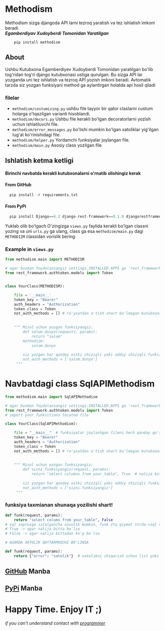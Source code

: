 # Methodism
Methodism sizga djangoda API larni tezroq yaratish va tez ishlatish imkoni beradi.  
***Egamberdiyav Xudoyberdi Tomonidan Yaratilgan***

```
    pip install methodism
```
## About
Ushbu Kutubxona Egamberdiyev Xudoyberdi Tomonidan yaratilgan bo'lib tog'ridan tog'ri django 
kutubxonasi ustiga qurulgan. Bu sizga API lar yozganda uni tez ishlatish va tezroq API yozish imkoni beradi.
Avtomatik tarzda siz yozgan funksiyani method ga aylantirgan holatda api hosil qiladi

### filelar
* ``methodism/costumizing.py``  ushbu file tayyor bir qator claslarni custum holarga o'tqazilgan varianti hisoblandi.  
* ``methodism/decors.py`` Ushbu file kerakli bo'lgan decoratorlarni yozish uchun ishlatiluvchi file.
* ``methodism/error_messages.py`` bo'lishi mumkin bo'lgan xatoliklar yig'ilgan lug'at ko'rinishidagi file.   
* ``methodism/helper.py`` Yordamchi funksiyalar joylangan file.   
* ``methodism/main.py`` Asosiy class yozilgan file



## Ishlatish ketma ketligi

#### Birinchi navbatda kerakli kutubxonalarni o'rnatib olishingiz kerak
#### From GitHub
``` python
  pip install -r requirements.txt
```  
#### From PyPi
``` python
  pip install Django==4.2 django-rest-framework==0.1.0 djangorestframework==3.14.0
```  

Yuklab olib bo'lgach O'zingizga  `views.py` faylida kerakli bo'lgan classni yozing va uni `urls.py` ga ulang,
class ga esa `methodism/main.py` dagi `METHODIZM` classidan vorislik bering.  
### Example in `views.py`


```python
from methodism.main import METHODISM

# agar bundan foydalansangiz settings.INSTALLED_APPS ga 'rest_framework.authtoken' ni qo'shib qo'ying
from rest_framework.authtoken.models import Token 


class YourClass(METHODISM):

    file = '__main__'
    token_key = "Bearer"
    auth_headers = "Authorization"
    token_class = Token
    not_auth_methods = [] # ro'yxatdan o'tish shart bo'lmagan kutubxonalarni qo'shib qo'ying
    
    
    """ Misol uchun yozgan funksiyangiz:
        def salom_dunyo(requests, params):
            return "salom"
        methodizm:
            salom.dunyo
        
        siz yozgan har qanday ostki chiziqli yoki oddiy chiziqli funksiyalar nuqta orqali avtomatik ajratiladi!
        not_auth_methods = ['salom.dunyo']
     """
```
# Navbatdagi class SqlAPIMethodism

```python
from methodism.main import SqlAPIMethodism

# agar bundan foydalansangiz settings.INSTALLED_APPS ga 'rest_framework.authtoken' ni qo'shib qo'ying
from rest_framework.authtoken.models import Token 
# import your funksitions located file

class YourClass(SqlAPIMethodism):

    file = "__main__"  # funksiyalar joylashgan fileni hech qanday qo'shimchalarsiz tanishitiring
    token_key = "Bearer"
    auth_headers = "Authorization"
    token_class = Token
    not_auth_methods = [] # ro'yxatdan o'tish shart bo'lmagan kutubxonalarni qo'shib qo'ying
    
    
    """ Misol uchun yozgan funksiyangiz:
        def sizni_funksiyangiz(request, params):
            return "select columns from your_table", True  # natija bitta bo'sa True ko'p bo'lsa False Qo'yiladi      
        
        siz yozgan har qanday ostki chiziqli yoki oddiy chiziqli funksiyalar nuqta orqali avtomatik ajratiladi!
        not_auth_methods = ['sizni.funksiyangiz']
     """

```

### funksiya taxmianan shunaqa yozilishi shart!
```python
def funk(request, params):
    return "select colums from your_table", False
# sql zaprosga istalgancha uzunlik mumkin, funk 2ta qiymat strda->sql va ikkinchisi Bool typiga ega bo'lishi kerak
# True -> agar natija bitta bo'lsa
# False -> agar natija bittadan ko'p bo'lsa

# AGARDA XATOLIK QAYTARMOQCHI BO'LINSA

def funk(request, params):
    return {"error": "xatolik"}  # xatolikni chiqarish uchun list yoki dict formatlaridan foydalananing!!

```

## [GitHub](https://github.com/xudikk/Methodism) Manba 
## [PyPi](https://pypi.org/project/methodism/) Manba

# Happy Time. Enjoy IT ;)

###### if you can't understand contact with [programmer](https://t.me/xudikk)

